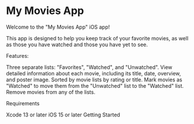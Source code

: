 # My Movies App

Welcome to the "My Movies App" iOS app!

This app is designed to help you keep track of your favorite movies, as well as those you have watched and those you have yet to see. 

Features:

Three separate lists: "Favorites", "Watched", and "Unwatched".
View detailed information about each movie, including its title, date, overview, and poster image.
Sorted by movie lists by rating or title.
Mark movies as "Watched" to move them from the "Unwatched" list to the "Watched" list.
Remove movies from any of the lists.

Requirements

Xcode 13 or later iOS 15 or later Getting Started
